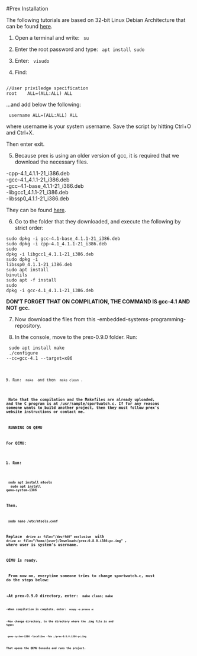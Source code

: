 #Prex Installation

The following tutorials are based on 32-bit Linux Debian Architecture that can be found [here](http://cdimage.debian.org/debian-cd/8.6.0/i386/iso-cd/debian-8.6.0-i386-netinst.iso).

1. Open a terminal and write: <code> su </code>

2. Enter the root password and type: <code> apt install sudo </code>

3. Enter: <code> visudo </code>

4. Find:

<code>
//User priviledge specification
root	ALL=(ALL:ALL) ALL
</code>

...and add below the following:

<code> username	ALL=(ALL:ALL) ALL </code>

where username is your system username. Save the script by hitting Ctrl+O and Ctrl+X.

Then enter exit.

5. Because prex is using an older version of gcc, it is required that we download the necessary files.

-cpp-4.1_4.1.1-21_i386.deb <br />
-gcc-4.1_4.1.1-21_i386.deb<br />
-gcc-4.1-base_4.1.1-21_i386.deb<br />
-libgcc1_4.1.1-21_i386.deb<br />
-libssp0_4.1.1-21_i386.deb<br />

They can be found [here](http://archive.debian.org/debian/pool/main/g/gcc-4.1/).

6. Go to the folder that they downloaded, and execute the following by strict order:


<code>sudo dpkg -i gcc-4.1-base_4.1.1-21_i386.deb</code><br />
<code>sudo dpkg -i cpp-4.1_4.1.1-21_i386.deb</code><br />
<code>sudo dpkg -i libgcc1_4.1.1-21_i386.deb</code><br />
<code>sudo dpkg -i libssp0_4.1.1-21_i386.deb</code><br />
<code>sudo apt install binutils</code><br />
<code>sudo apt -f install</code><br />
<code>sudo dpkg -i gcc-4.1_4.1.1-21_i386.deb
</code><br />

<b> DON'T FORGET THAT ON COMPILATION, THE COMMAND IS gcc-4.1 AND NOT gcc. </b>

7. Now download the files from this -embedded-systems-programming- repository. 

8. In the console, move to the prex-0.9.0 folder. Run:

<code> sudo apt install make </code> <br />
<code> ./configure --cc=gcc-4.1 --target=x86<code/><br />

9. Run: <code> make </code> and then <code> make clean </code>.

<b> Note that the compilation and the Makefiles are already uploaded, and the C program is at /usr/sample/sportwatch.c. If for any reasons someone wants to build another project, then they must follow prex's website instructions or contact me.</b>



<b> RUNNING ON QEMU <b>

For QEMU:

1. Run: 

<code> sudo apt install mtools </code><br />
<code> sudo apt install qemu-system-i386 </code><br />

Then,

<code> sudo nano /etc/mtools.conf </code><br />

Replace <code> drive a: file=”/dev/fd0” exclusive </code> with <code> drive a: file=”/home/{user}/Downloads/prex-0.8.0.i386-pc.img” </code>,
where user is system's username.

QEMU is ready.

<b> From now on, everytime someone tries to change sportwatch.c, must do the steps below:</b>

-At prex-0.9.0 directory, enter:
<code> make clean; make <code>

-When compilation is complete, enter: <code> mcopy -o prexos a: </code>

-Now change directory, to the directory where the .img file is and type:

<code> qemu-system-i386 -localtime -fda ./prex-0.8.0.i386-pc.img </code>

That opens the QEMU Console and runs the project.